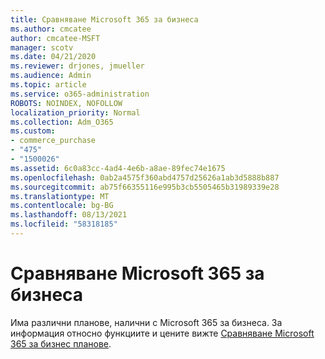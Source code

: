 ```yaml
---
title: Сравняване Microsoft 365 за бизнеса
ms.author: cmcatee
author: cmcatee-MSFT
manager: scotv
ms.date: 04/21/2020
ms.reviewer: drjones, jmueller
ms.audience: Admin
ms.topic: article
ms.service: o365-administration
ROBOTS: NOINDEX, NOFOLLOW
localization_priority: Normal
ms.collection: Adm_O365
ms.custom:
- commerce_purchase
- "475"
- "1500026"
ms.assetid: 6c0a83cc-4ad4-4e6b-a8ae-89fec74e1675
ms.openlocfilehash: 0ab2a4575f360abd4757d25626a1ab3d5888b887
ms.sourcegitcommit: ab75f66355116e995b3cb5505465b31989339e28
ms.translationtype: MT
ms.contentlocale: bg-BG
ms.lasthandoff: 08/13/2021
ms.locfileid: "58318185"
---
```

# <a name="compare-microsoft-365-for-business"></a>Сравняване Microsoft 365 за бизнеса

Има различни планове, налични с Microsoft 365 за бизнеса. За информация относно функциите и цените вижте [Сравняване Microsoft 365 за бизнес планове](https://www.microsoft.com/microsoft-365/business/compare-all-microsoft-365-business-products).  